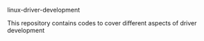  linux-driver-development

This repository  contains codes to cover different aspects of driver development 
